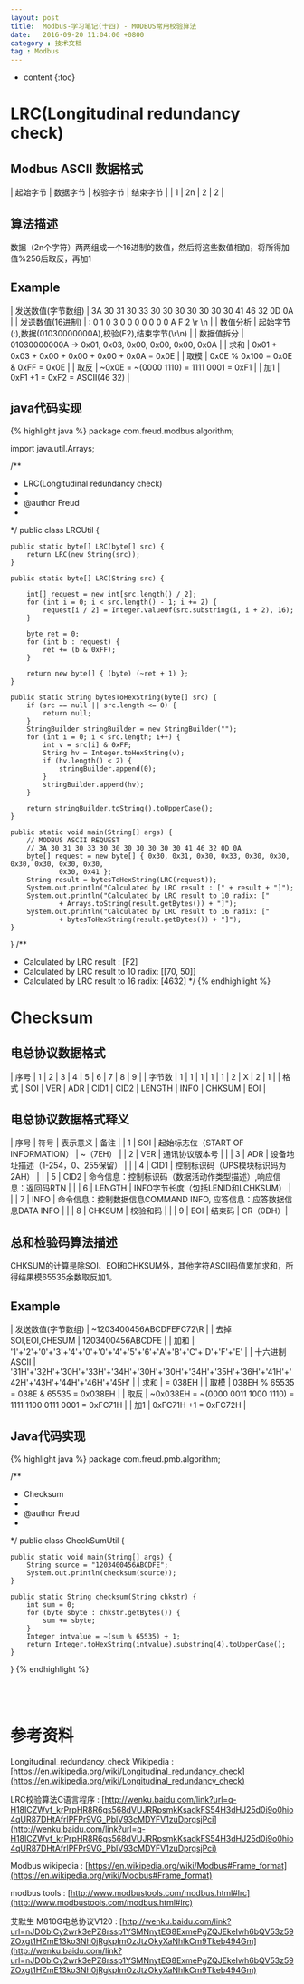 ```yaml
---
layout: post
title:  Modbus-学习笔记(十四) - MODBUS常用校验算法
date:   2016-09-20 11:04:00 +0800
category : 技术文档
tag : Modbus
---
```


* content
{:toc}


LRC(Longitudinal redundancy check)
=============================

Modbus ASCII 数据格式
-----------------------------

| 起始字节 | 数据字节 | 校验字节 | 结束字节 |
| 1        | 2n       | 2        | 2        |

算法描述
-----------------------------

数据（2n个字符）两两组成一个16进制的数值，然后将这些数值相加，将所得加值%256后取反，再加1

Example
-----------------------------

| 发送数值(字节数组) | 3A 30 31 30 33 30 30 30 30 30 30 30 41 46 32 0D 0A     |
| 发送数值(16进制)   |  :  0  1  0  3  0  0  0  0  0  0  0  A  F  2 \r \n     |
| 数值分析           | 起始字节(:),数据(01030000000A),校验(F2),结束字节(\r\n) |
| 数据值拆分         | 01030000000A -> 0x01, 0x03, 0x00, 0x00, 0x00, 0x0A     |
| 求和               | 0x01 + 0x03 + 0x00 + 0x00 + 0x00 + 0x0A = 0x0E         |
| 取模               | 0x0E % 0x100 = 0x0E & 0xFF = 0x0E                     |
| 取反               | ~0x0E = ~(0000 1110) = 1111 0001 = 0xF1                |
| 加1                | 0xF1 +1 = 0xF2 = ASCII(46 32)                          |

java代码实现
-----------------------------

{% highlight java %}
package com.freud.modbus.algorithm;

import java.util.Arrays;

/**
 * LRC(Longitudinal redundancy check)
 * 
 * @author Freud
 *
 */
public class LRCUtil {

	public static byte[] LRC(byte[] src) {
		return LRC(new String(src));
	}

	public static byte[] LRC(String src) {

		int[] request = new int[src.length() / 2];
		for (int i = 0; i < src.length() - 1; i += 2) {
			request[i / 2] = Integer.valueOf(src.substring(i, i + 2), 16);
		}

		byte ret = 0;
		for (int b : request) {
			ret += (b & 0xFF);
		}

		return new byte[] { (byte) (~ret + 1) };
	}

	public static String bytesToHexString(byte[] src) {
		if (src == null || src.length <= 0) {
			return null;
		}
		StringBuilder stringBuilder = new StringBuilder("");
		for (int i = 0; i < src.length; i++) {
			int v = src[i] & 0xFF;
			String hv = Integer.toHexString(v);
			if (hv.length() < 2) {
				stringBuilder.append(0);
			}
			stringBuilder.append(hv);
		}

		return stringBuilder.toString().toUpperCase();
	}

	public static void main(String[] args) {
		// MODBUS ASCII REQUEST
		// 3A 30 31 30 33 30 30 30 30 30 30 30 41 46 32 0D 0A
		byte[] request = new byte[] { 0x30, 0x31, 0x30, 0x33, 0x30, 0x30, 0x30, 0x30, 0x30, 0x30,
				0x30, 0x41 };
		String result = bytesToHexString(LRC(request));
		System.out.println("Calculated by LRC result : [" + result + "]");
		System.out.println("Calculated by LRC result to 10 radix: ["
				+ Arrays.toString(result.getBytes()) + "]");
		System.out.println("Calculated by LRC result to 16 radix: ["
				+ bytesToHexString(result.getBytes()) + "]");
	}

}
/**
 * Calculated by LRC result : [F2]
 * Calculated by LRC result to 10 radix: [[70, 50]]
 * Calculated by LRC result to 16 radix: [4632]
 */
{% endhighlight %}

Checksum
=============================

电总协议数据格式
-----------------------------

| 序号    | 1   | 2   | 3   | 4    | 5    | 6      | 7    | 8      | 9   |
| 字节数  | 1   | 1   | 1   | 1    | 1    | 2      | X    | 2      | 1   |
| 格式    | SOI | VER | ADR | CID1 | CID2 | LENGTH | INFO | CHKSUM | EOI |

电总协议数据格式释义
-----------------------------

| 序号 | 符号   | 表示意义                                                            | 备注     |
| 1    | SOI    | 起始标志位（START OF INFORMATION）                                  | ~（7EH） |
| 2    | VER    | 通讯协议版本号                                                      |          |
| 3    | ADR    | 设备地址描述（1-254，0、255保留）                                   |          |
| 4    | CID1   | 控制标识码（UPS模块标识码为2AH）                                    |          |
| 5    | CID2   | 命令信息：控制标识码（数据活动作类型描述）,响应信息：返回码RTN      |          |
| 6    | LENGTH | INFO字节长度（包括LENID和LCHKSUM）                                  |          |
| 7    | INFO   | 命令信息：控制数据信息COMMAND INFO, 应答信息：应答数据信息DATA INFO |          |
| 8    | CHKSUM | 校验和码                                                            |          |
| 9    | EOI    | 结束码                                                              | CR（0DH）|


总和检验码算法描述
-----------------------------

CHKSUM的计算是除SOI、EOI和CHKSUM外，其他字符ASCII码值累加求和，所得结果模65535余数取反加1。

Example
-----------------------------

| 发送数值(字节数组)   | ~1203400456ABCDFEFC72\R                                                                         |
| 去掉SOI,EOI,CHESUM   | 1203400456ABCDFE                                                                                |
| 加和                 | '1'+'2'+'0'+'3'+'4'+'0'+'0'+'4'+'5'+'6'+'A'+'B'+'C'+'D'+'F'+'E'                                 |
| 十六进制ASCII        | '31H'+'32H'+'30H'+'33H'+'34H'+'30H'+'30H'+'34H'+'35H'+'36H'+'41H'+'42H'+'43H'+'44H'+'46H'+'45H' |
| 求和                 | = 038EH                                                                                         |
| 取模                 | 038EH % 65535 =  038E & 65535 = 0x038EH                                                         |
| 取反                 | ~0x038EH = ~(0000 0011 1000 1110) = 1111 1100 0111 0001 = 0xFC71H                               |
| 加1                  | 0xFC71H +1 = 0xFC72H                                                                            |

Java代码实现
-----------------------------

{% highlight java %}
package com.freud.pmb.algorithm;

/**
 * Checksum
 * 
 * @author Freud
 *
 */
public class CheckSumUtil {

	public static void main(String[] args) {
		String source = "1203400456ABCDFE";
		System.out.println(checksum(source));
	}

	public static String checksum(String chkstr) {
		int sum = 0;
		for (byte sbyte : chkstr.getBytes()) {
			sum += sbyte;
		}
		Integer intvalue = ~(sum % 65535) + 1;
		return Integer.toHexString(intvalue).substring(4).toUpperCase();
	}
}
{% endhighlight %}


<br>
<br>

参考资料
================================

Longitudinal_redundancy_check Wikipedia : [https://en.wikipedia.org/wiki/Longitudinal_redundancy_check](https://en.wikipedia.org/wiki/Longitudinal_redundancy_check)

LRC校验算法C语言程序 : [http://wenku.baidu.com/link?url=q-H18ICZWvf_krPrpHR8R6gs568dVUJRRpsmkKsadkFS54H3dHJ25d0i9o0hio4qUR87DHtAfrlPFPr9VG_PblV93cMDYFV1zuDprgsjPci](http://wenku.baidu.com/link?url=q-H18ICZWvf_krPrpHR8R6gs568dVUJRRpsmkKsadkFS54H3dHJ25d0i9o0hio4qUR87DHtAfrlPFPr9VG_PblV93cMDYFV1zuDprgsjPci)

Modbus wikipedia : [https://en.wikipedia.org/wiki/Modbus#Frame_format](https://en.wikipedia.org/wiki/Modbus#Frame_format)

modbus tools : [http://www.modbustools.com/modbus.html#lrc](http://www.modbustools.com/modbus.html#lrc)

艾默生 M810G电总协议V120 : [http://wenku.baidu.com/link?url=nJDObiCy2wrk3ePZ8rssp1YSMNnytEG8ExmePgZQJEkeIwh6bQV53z59ZOxgt1HZmE13ko3Nh0jRgkpImOzJtzOkyXaNhlkCm9Tkeb494Gm](http://wenku.baidu.com/link?url=nJDObiCy2wrk3ePZ8rssp1YSMNnytEG8ExmePgZQJEkeIwh6bQV53z59ZOxgt1HZmE13ko3Nh0jRgkpImOzJtzOkyXaNhlkCm9Tkeb494Gm)
